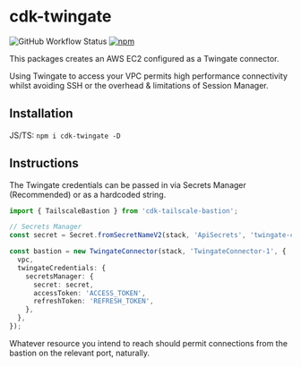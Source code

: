 # cdk-twingate

![GitHub Workflow Status](https://img.shields.io/github/actions/workflow/status/Hawxy/cdk-twingate/build.yml?label=Build%20%26%20Release&style=flat-square)
[![npm](https://img.shields.io/npm/v/cdk-twingate?style=flat-square)](https://www.npmjs.com/package/cdk-twingate)

This packages creates an AWS EC2 configured as a Twingate connector. 

Using Twingate to access your VPC permits high performance connectivity whilst avoiding SSH or the overhead & limitations of Session Manager.

## Installation

JS/TS: `npm i cdk-twingate -D`

## Instructions

The Twingate credentials can be passed in via Secrets Manager (Recommended) or as a hardcoded string.

```typescript
import { TailscaleBastion } from 'cdk-tailscale-bastion';

// Secrets Manager
const secret = Secret.fromSecretNameV2(stack, 'ApiSecrets', 'twingate-connector-1');

const bastion = new TwingateConnector(stack, 'TwingateConnector-1', {
  vpc,
  twingateCredentials: {
    secretsManager: {
      secret: secret,
      accessToken: 'ACCESS_TOKEN',
      refreshToken: 'REFRESH_TOKEN',
    },
  },
});

```

Whatever resource you intend to reach should permit connections from the bastion on the relevant port, naturally. 